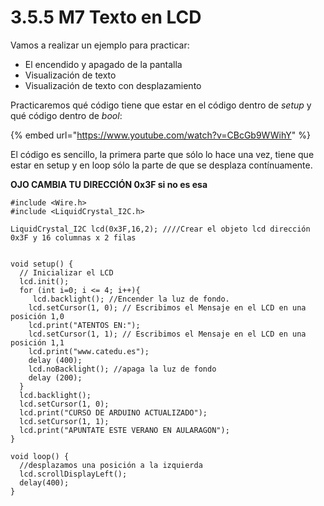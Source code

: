 # 3.5.5 M7 Texto en LCD

Vamos a realizar un ejemplo para practicar:

* El encendido y apagado de la pantalla
* Visualización de texto
* Visualización de texto con desplazamiento

Practicaremos qué código tiene que estar en el código dentro de _setup_ y qué código dentro de _bool_:

{% embed url="https://www.youtube.com/watch?v=CBcGb9WWihY" %}

El código es sencillo, la primera parte que sólo lo hace una vez, tiene que estar en setup y en loop sólo la parte de que se desplaza contínuamente.

**OJO CAMBIA TU DIRECCIÓN 0x3F si no es esa**

```text
#include <Wire.h>
#include <LiquidCrystal_I2C.h>

LiquidCrystal_I2C lcd(0x3F,16,2); ////Crear el objeto lcd dirección 0x3F y 16 columnas x 2 filas


void setup() {
  // Inicializar el LCD
  lcd.init();
  for (int i=0; i <= 4; i++){
     lcd.backlight(); //Encender la luz de fondo.
    lcd.setCursor(1, 0); // Escribimos el Mensaje en el LCD en una posición 1,0
    lcd.print("ATENTOS EN:");
    lcd.setCursor(1, 1); // Escribimos el Mensaje en el LCD en una posición 1,1
    lcd.print("www.catedu.es");
    delay (400);
    lcd.noBacklight(); //apaga la luz de fondo
    delay (200);
  }
  lcd.backlight();
  lcd.setCursor(1, 0);
  lcd.print("CURSO DE ARDUINO ACTUALIZADO");
  lcd.setCursor(1, 1);
  lcd.print("APUNTATE ESTE VERANO EN AULARAGON");
}

void loop() {
  //desplazamos una posición a la izquierda
  lcd.scrollDisplayLeft();
  delay(400);
}
```

